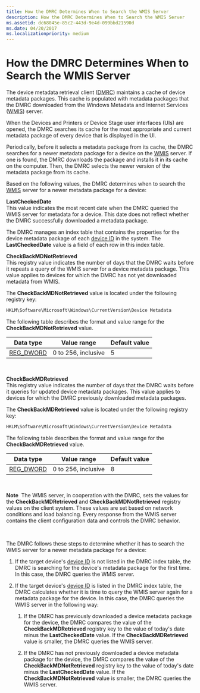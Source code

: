 ```yaml
---
title: How the DMRC Determines When to Search the WMIS Server
description: How the DMRC Determines When to Search the WMIS Server
ms.assetid: dc68045e-85c2-443d-9e4d-099bbd21590d
ms.date: 04/20/2017
ms.localizationpriority: medium
---
```


# How the DMRC Determines When to Search the WMIS Server


The device metadata retrieval client ([DMRC](device-metadata-retrieval-client.md)) maintains a cache of device metadata packages. This cache is populated with metadata packages that the DMRC downloaded from the Windows Metadata and Internet Services ([WMIS](windows-metadata-and-internet-services.md)) server.

When the Devices and Printers or Device Stage user interfaces (UIs) are opened, the DMRC searches its cache for the most appropriate and current metadata package of every device that is displayed in the UI.

Periodically, before it selects a metadata package from its cache, the DMRC searches for a newer metadata package for a device on the [WMIS](windows-metadata-and-internet-services.md) server. If one is found, the DMRC downloads the package and installs it in its cache on the computer. Then, the DMRC selects the newer version of the metadata package from its cache.

Based on the following values, the DMRC determines when to search the [WMIS](windows-metadata-and-internet-services.md) server for a newer metadata package for a device:

<a href="" id="lastcheckeddate"></a>**LastCheckedDate**  
This value indicates the most recent date when the DMRC queried the WMIS server for metadata for a device. This date does not reflect whether the DMRC successfully downloaded a metadata package.

The DMRC manages an index table that contains the properties for the device metadata package of each [device ID](device-ids.md) in the system. The **LastCheckedDate** value is a field of each row in this index table.

<a href="" id="checkbackmdnotretrieved"></a>**CheckBackMDNotRetrieved**  
This registry value indicates the number of days that the DMRC waits before it repeats a query of the WMIS server for a device metadata package. This value applies to devices for which the DMRC has not yet downloaded metadata from WMIS.

The **CheckBackMDNotRetrieved** value is located under the following registry key:

```cpp
HKLM\Software\Microsoft\Windows\CurrentVersion\Device Metadata
```

The following table describes the format and value range for the **CheckBackMDNotRetrieved** value.

| Data type  | Value range         | Default value |
|------------|---------------------|---------------|
| [REG_DWORD](https://docs.microsoft.com/windows/desktop/SysInfo/registry-value-types) | 0 to 256, inclusive | 5             |

 

<a href="" id="checkbackmdretrieved"></a>**CheckBackMDRetrieved**  
This registry value indicates the number of days that the DMRC waits before it queries for updated device metadata packages. This value applies to devices for which the DMRC previously downloaded metadata packages.

The **CheckBackMDRetrieved** value is located under the following registry key:

```cpp
HKLM\Software\Microsoft\Windows\CurrentVersion\Device Metadata
```

The following table describes the format and value range for the **CheckBackMDRetrieved** value.

| Data type  | Value range         | Default value |
|------------|---------------------|---------------|
| [REG_DWORD](https://docs.microsoft.com/windows/desktop/SysInfo/registry-value-types) | 0 to 256, inclusive | 8             |

 

**Note**  The WMIS server, in cooperation with the DMRC, sets the values for the **CheckBackMDRetrieved** and **CheckBackMDNotRetrieved** registry values on the client system. These values are set based on network conditions and load balancing. Every response from the WMIS server contains the client configuration data and controls the DMRC behavior.

 

The DMRC follows these steps to determine whether it has to search the WMIS server for a newer metadata package for a device:

1.  If the target device's [device ID](device-ids.md) is not listed in the DMRC index table, the DMRC is searching for the device's metadata package for the first time. In this case, the DMRC queries the WMIS server.

2.  If the target device's [device ID](device-ids.md) is listed in the DMRC index table, the DMRC calculates whether it is time to query the WMIS server again for a metadata package for the device. In this case, the DMRC queries the WMIS server in the following way:

    1.  If the DMRC has previously downloaded a device metadata package for the device, the DMRC compares the value of the **CheckBackMDRetrieved** registry key to the value of today's date minus the **LastCheckedDate** value. If the **CheckBackMDRetrieved** value is smaller, the DMRC queries the WMIS server.

    2.  If the DMRC has not previously downloaded a device metadata package for the device, the DMRC compares the value of the **CheckBackMDNotRetrieved** registry key to the value of today's date minus the **LastCheckedDate** value. If the **CheckBackMDNotRetrieved** value is smaller, the DMRC queries the WMIS server.

 

 





